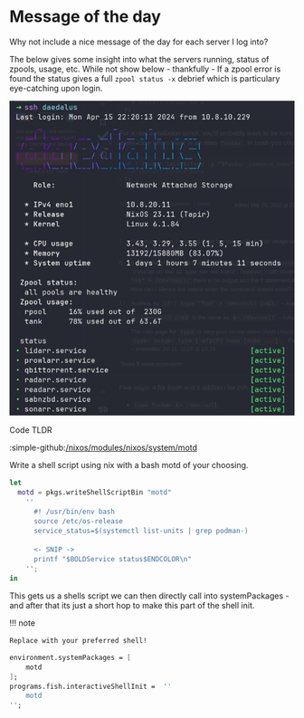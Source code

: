# Message of the day

Why not include a nice message of the day for each server I log into?

The below gives some insight into what the servers running, status of zpools, usage, etc.
While not show below - thankfully - If a zpool error is found the status gives a full `zpool status -x` debrief which is particulary eye-catching upon login.

![Alt text](motd.png)

Code TLDR

:simple-github:[/nixos/modules/nixos/system/motd](https://github.com/truxnell/nix-config/blob/462144babe7e7b2a49a985afe87c4b2f1fa8c3f9/nixos/modules/nixos/system/motd/default.nix])

Write a shell script using nix with a bash motd of your choosing.

```nix
let
  motd = pkgs.writeShellScriptBin "motd"
    ''
      #! /usr/bin/env bash
      source /etc/os-release
      service_status=$(systemctl list-units | grep podman-)

      <- SNIP ->
      printf "$BOLDService status$ENDCOLOR\n"
    '';
in
```

This gets us a shells script we can then directly call into systemPackages - and after that its just a short hop to make this part of the shell init.

!!! note

    Replace with your preferred shell!

```nix
environment.systemPackages = [
    motd
];
programs.fish.interactiveShellInit =  ''
    motd
'';
```

